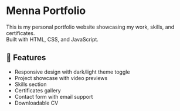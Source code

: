 # Menna Portfolio

This is my personal portfolio website showcasing my work, skills, and certificates.  
Built with HTML, CSS, and JavaScript.

## 📌 Features
- Responsive design with dark/light theme toggle
- Project showcase with video previews
- Skills section
- Certificates gallery
- Contact form with email support
- Downloadable CV
